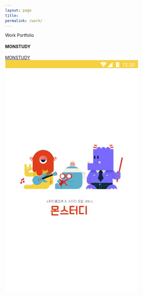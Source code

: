 ```yaml
---
layout: page
title:
permalink: /work/
---
```


Work Portfolio

#### MONSTUDY

<a href="/work/monstudy/"> MONSTUDY </a>
<img src ="/images/mon1.png">
